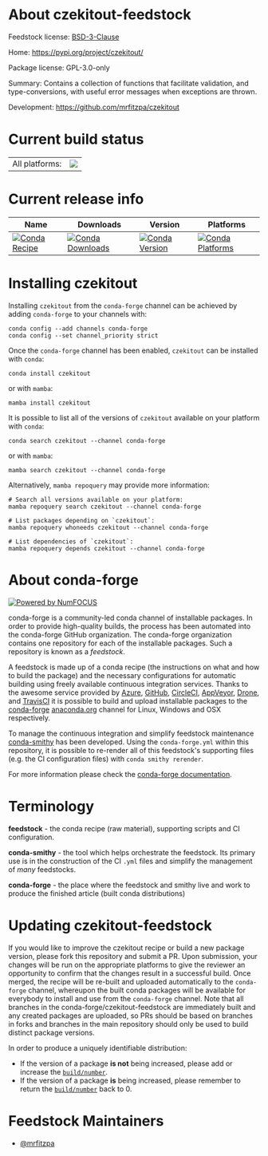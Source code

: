About czekitout-feedstock
=========================

Feedstock license: [BSD-3-Clause](https://github.com/conda-forge/czekitout-feedstock/blob/main/LICENSE.txt)

Home: https://pypi.org/project/czekitout/

Package license: GPL-3.0-only

Summary: Contains a collection of functions that facilitate validation, and type-conversions, with useful error messages when exceptions are thrown.

Development: https://github.com/mrfitzpa/czekitout

Current build status
====================


<table><tr><td>All platforms:</td>
    <td>
      <a href="https://dev.azure.com/conda-forge/feedstock-builds/_build/latest?definitionId=22767&branchName=main">
        <img src="https://dev.azure.com/conda-forge/feedstock-builds/_apis/build/status/czekitout-feedstock?branchName=main">
      </a>
    </td>
  </tr>
</table>

Current release info
====================

| Name | Downloads | Version | Platforms |
| --- | --- | --- | --- |
| [![Conda Recipe](https://img.shields.io/badge/recipe-czekitout-green.svg)](https://anaconda.org/conda-forge/czekitout) | [![Conda Downloads](https://img.shields.io/conda/dn/conda-forge/czekitout.svg)](https://anaconda.org/conda-forge/czekitout) | [![Conda Version](https://img.shields.io/conda/vn/conda-forge/czekitout.svg)](https://anaconda.org/conda-forge/czekitout) | [![Conda Platforms](https://img.shields.io/conda/pn/conda-forge/czekitout.svg)](https://anaconda.org/conda-forge/czekitout) |

Installing czekitout
====================

Installing `czekitout` from the `conda-forge` channel can be achieved by adding `conda-forge` to your channels with:

```
conda config --add channels conda-forge
conda config --set channel_priority strict
```

Once the `conda-forge` channel has been enabled, `czekitout` can be installed with `conda`:

```
conda install czekitout
```

or with `mamba`:

```
mamba install czekitout
```

It is possible to list all of the versions of `czekitout` available on your platform with `conda`:

```
conda search czekitout --channel conda-forge
```

or with `mamba`:

```
mamba search czekitout --channel conda-forge
```

Alternatively, `mamba repoquery` may provide more information:

```
# Search all versions available on your platform:
mamba repoquery search czekitout --channel conda-forge

# List packages depending on `czekitout`:
mamba repoquery whoneeds czekitout --channel conda-forge

# List dependencies of `czekitout`:
mamba repoquery depends czekitout --channel conda-forge
```


About conda-forge
=================

[![Powered by
NumFOCUS](https://img.shields.io/badge/powered%20by-NumFOCUS-orange.svg?style=flat&colorA=E1523D&colorB=007D8A)](https://numfocus.org)

conda-forge is a community-led conda channel of installable packages.
In order to provide high-quality builds, the process has been automated into the
conda-forge GitHub organization. The conda-forge organization contains one repository
for each of the installable packages. Such a repository is known as a *feedstock*.

A feedstock is made up of a conda recipe (the instructions on what and how to build
the package) and the necessary configurations for automatic building using freely
available continuous integration services. Thanks to the awesome service provided by
[Azure](https://azure.microsoft.com/en-us/services/devops/), [GitHub](https://github.com/),
[CircleCI](https://circleci.com/), [AppVeyor](https://www.appveyor.com/),
[Drone](https://cloud.drone.io/welcome), and [TravisCI](https://travis-ci.com/)
it is possible to build and upload installable packages to the
[conda-forge](https://anaconda.org/conda-forge) [anaconda.org](https://anaconda.org/)
channel for Linux, Windows and OSX respectively.

To manage the continuous integration and simplify feedstock maintenance
[conda-smithy](https://github.com/conda-forge/conda-smithy) has been developed.
Using the ``conda-forge.yml`` within this repository, it is possible to re-render all of
this feedstock's supporting files (e.g. the CI configuration files) with ``conda smithy rerender``.

For more information please check the [conda-forge documentation](https://conda-forge.org/docs/).

Terminology
===========

**feedstock** - the conda recipe (raw material), supporting scripts and CI configuration.

**conda-smithy** - the tool which helps orchestrate the feedstock.
                   Its primary use is in the construction of the CI ``.yml`` files
                   and simplify the management of *many* feedstocks.

**conda-forge** - the place where the feedstock and smithy live and work to
                  produce the finished article (built conda distributions)


Updating czekitout-feedstock
============================

If you would like to improve the czekitout recipe or build a new
package version, please fork this repository and submit a PR. Upon submission,
your changes will be run on the appropriate platforms to give the reviewer an
opportunity to confirm that the changes result in a successful build. Once
merged, the recipe will be re-built and uploaded automatically to the
`conda-forge` channel, whereupon the built conda packages will be available for
everybody to install and use from the `conda-forge` channel.
Note that all branches in the conda-forge/czekitout-feedstock are
immediately built and any created packages are uploaded, so PRs should be based
on branches in forks and branches in the main repository should only be used to
build distinct package versions.

In order to produce a uniquely identifiable distribution:
 * If the version of a package **is not** being increased, please add or increase
   the [``build/number``](https://docs.conda.io/projects/conda-build/en/latest/resources/define-metadata.html#build-number-and-string).
 * If the version of a package **is** being increased, please remember to return
   the [``build/number``](https://docs.conda.io/projects/conda-build/en/latest/resources/define-metadata.html#build-number-and-string)
   back to 0.

Feedstock Maintainers
=====================

* [@mrfitzpa](https://github.com/mrfitzpa/)

